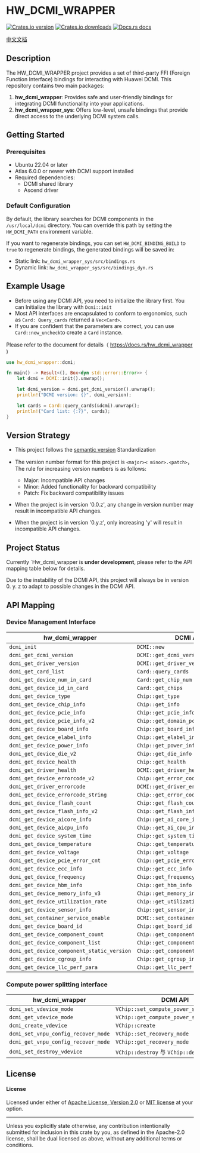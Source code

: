 # HW_DCMI_WRAPPER

[![Crates.io version](https://img.shields.io/crates/v/hw_dcmi_wrapper.svg?style=flat-square)](https://crates.io/crates/hw_dcmi_wrapper)
[![Crates.io downloads](https://img.shields.io/crates/d/hw_dcmi_wrapper.svg?style=flat-square)](https://crates.io/crates/hw_dcmi_wrapper)
[![Docs.rs docs](https://docs.rs/hw_dcmi_wrapper/badge.svg)](https://docs.rs/hw_dcmi_wrapper)

[中文文档](./README_CN.md)

## Description

The HW_DCMI_WRAPPER project provides a set of third-party FFI (Foreign Function Interface) bindings for interacting with
Huawei DCMI. This repository contains two main packages:

1. **hw_dcmi_wrapper**: Provides safe and user-friendly bindings for integrating DCMI functionality into your
   applications.
2. **hw_dcmi_wrapper_sys**: Offers low-level, unsafe bindings that provide direct access to the underlying DCMI system
   calls.

## Getting Started

### Prerequisites

- Ubuntu 22.04 or later
- Atlas 6.0.0 or newer with DCMI support installed
- Required dependencies:
    - DCMI shared library
    - Ascend driver

### Default Configuration

By default, the library searches for DCMI components in the `/usr/local/dcmi` directory.
You can override this path by setting the `HW_DCMI_PATH` environment variable.

If you want to regenerate bindings, you can set `HW_DCMI_BINDING_BUILD` to `true` to regenerate bindings,
the generated bindings will be saved in:

- Static link: `hw_dcmi_wrapper_sys/src/bindings.rs`
- Dynamic link: `hw_dcmi_wrapper_sys/src/bindings_dyn.rs`

## Example Usage

- Before using any DCMI API, you need to initialize the library first. You can Initialize the library with `Dcmi::init`
- Most API interfaces are encapsulated to conform to ergonomics, such as `Card: Query_cards` returned a `Vec<Card>`.
- If you are confident that the parameters are correct, you can use `Card::new_uncheck`to create a `Card` instance.

Please refer to the document for details（ https://docs.rs/hw_dcmi_wrapper )

```rust
use hw_dcmi_wrapper::dcmi;

fn main() -> Result<(), Box<dyn std::error::Error>> {
    let dcmi = DCMI::init().unwrap();

    let dcmi_version = dcmi.get_dcmi_version().unwrap();
    println!("DCMI version: {}", dcmi_version);

    let cards = Card::query_cards(&dcmi).unwrap();
    println!("Card list: {:?}", cards);
}
```

## Version Strategy

- This project follows the [semantic version](https://semver.org/) Standardization
- The version number format for this project is `<major>< minor>.<patch>`， The rule for increasing version numbers is as
  follows:
    - Major: Incompatible API changes
    - Minor: Added functionality for backward compatibility
    - Patch: Fix backward compatibility issues

- When the project is in version '0.0.z', any change in version number may result in incompatible API changes.
- When the project is in version '0.y.z', only increasing 'y' will result in incompatible API changes.

## Project Status

Currently `Hw_dcmi_wrapper is **under development**, please refer to the API mapping table below for details.

Due to the instability of the DCMI API, this project will always be in version 0. y. z to adapt to possible changes in
the DCMI API.

## API Mapping

### Device Management Interface

| hw_dcmi_wrapper                            | DCMI API                             |
|--------------------------------------------|--------------------------------------|
| `dcmi_init`                                | `DCMI::new`                          |
| `dcmi_get_dcmi_version`                    | `DCMI::get_dcmi_version`             |
| `dcmi_get_driver_version`                  | `DCMI::get_driver_version`           |
| `dcmi_get_card_list`                       | `Card::query_cards`                  |
| `dcmi_get_device_num_in_card`              | `Card::get_chip_num`                 |
| `dcmi_get_device_id_in_card`               | `Card::get_chips`                    |
| `dcmi_get_device_type`                     | `Chip::get_type`                     |
| `dcmi_get_device_chip_info`                | `Chip::get_info`                     |
| `dcmi_get_device_pcie_info`                | `Chip::get_pcie_info`                |
| `dcmi_get_device_pcie_info_v2`             | `Chip::get_domain_pcie_info`         |
| `dcmi_get_device_board_info`               | `Chip::get_board_info`               |
| `dcmi_get_device_elabel_info`              | `Chip::get_elabel_info`              |
| `dcmi_get_device_power_info`               | `Chip::get_power_info`               |
| `dcmi_get_device_die_v2`                   | `Chip::get_die_info`                 |
| `dcmi_get_device_health`                   | `Chip::get_health`                   |
| `dcmi_get_driver_health`                   | `DCMI::get_driver_health`            |
| `dcmi_get_device_errorcode_v2`             | `Chip::get_error_code`               |
| `dcmi_get_driver_errorcode`                | `DCMI::get_driver_error_code`        |
| `dcmi_get_device_errorcode_string`         | `Chip::get_error_code_string`        |
| `dcmi_get_device_flash_count`              | `Chip::get_flash_count`              |
| `dcmi_get_device_flash_info_v2`            | `Chip::get_flash_info`               |
| `dcmi_get_device_aicore_info`              | `Chip::get_ai_core_info`             |
| `dcmi_get_device_aicpu_info`               | `Chip::get_ai_cpu_info`              |
| `dcmi_get_device_system_time`              | `Chip::get_system_time`              |
| `dcmi_get_device_temperature`              | `Chip::get_temperature`              |
| `dcmi_get_device_voltage`                  | `Chip::get_voltage`                  |
| `dcmi_get_device_pcie_error_cnt`           | `Chip::get_pcie_error_cnt`           |
| `dcmi_get_device_ecc_info`                 | `Chip::get_ecc_info`                 |
| `dcmi_get_device_frequency`                | `Chip::get_frequency`                |
| `dcmi_get_device_hbm_info`                 | `Chip::get_hbm_info`                 |
| `dcmi_get_device_memory_info_v3`           | `Chip::get_memory_info`              |
| `dcmi_get_device_utilization_rate`         | `Chip::get_utilization_rate`         |
| `dcmi_get_device_sensor_info`              | `Chip::get_sensor_info`              |
| `dcmi_set_container_service_enable`        | `DCMI::set_container_service_enable` |
| `dcmi_get_device_board_id`                 | `Chip::get_board_id`                 |
| `dcmi_get_device_component_count`          | `Chip::get_component_count`          |
| `dcmi_get_device_component_list`           | `Chip::get_component_list`           |
| `dcmi_get_device_component_static_version` | `Chip::get_component_static_version` |
| `dcmi_get_device_cgroup_info`              | `Chip::get_cgroup_info`              |
| `dcmi_get_device_llc_perf_para`            | `Chip::get_llc_perf`                 |

### Compute power splitting interface

| hw_dcmi_wrapper                     | DCMI API                                  |
|-------------------------------------|-------------------------------------------|
| `dcmi_set_vdevice_mode`             | `VChip::set_compute_power_splitting_mode` |
| `dcmi_get_vdevice_mode`             | `VChip::get_compute_power_splitting_mode` |
| `dcmi_create_vdevice`               | `VChip::create`                           |
| `dcmi_set_vnpu_config_recover_mode` | `VChip::set_recovery_mode`                |
| `dcmi_get_vnpu_config_recover_mode` | `VChip::get_recovery_mode`                |
| `dcmi_set_destroy_vdevice`          | `VChip::destroy` 与 `VChip::destory_all`   |

## License

#### License

Licensed under either of [Apache License, Version
2.0](./LICENSE-APACHE") or [MIT license](./LICENSE-MIT) at your option.

---

Unless you explicitly state otherwise, any contribution intentionally submitted
for inclusion in this crate by you, as defined in the Apache-2.0 license, shall
be dual licensed as above, without any additional terms or conditions.